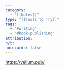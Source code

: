 ```yaml
---
category:
  - "[[Notes]]"
type: "[[Tools to Try]]"
tags:
  - "#writing"
  - "#book-publishing"
attribution: 
h/t: 
notecards: false
---
```


https://vellum.pub/


